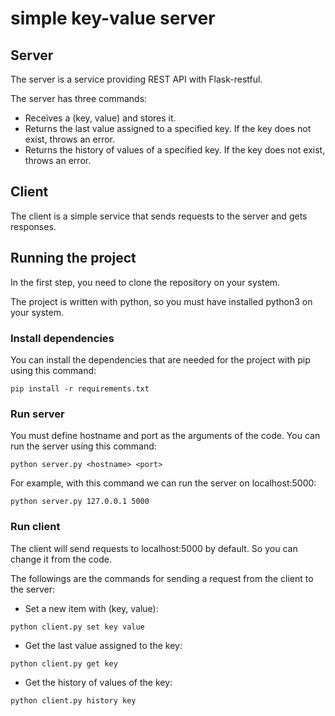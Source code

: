 # simple key-value server

## Server
The server is a service providing REST API with Flask-restful.

The server has three commands:
- Receives a (key, value) and stores it.
- Returns the last value assigned to a specified key. If the key does not exist, throws an error.
- Returns the history of values of a specified key. If the key does not exist, throws an error.

## Client
The client is a simple service that sends requests to the server and gets responses.

## Running the project
In the first step, you need to clone the repository on your system.

The project is written with python, so you must have installed python3 on your system.

### Install dependencies
You can install the dependencies that are needed for the project with pip using this command:
```
pip install -r requirements.txt
```

### Run server
You must define hostname and port as the arguments of the code. You can run the server using this command:
```
python server.py <hostname> <port>
```
For example, with this command we can run the server on localhost:5000:

```
python server.py 127.0.0.1 5000
```

### Run client
The client will send requests to localhost:5000 by default. So you can change it from the code.

The followings are the commands for sending a request from the client to the server:
- Set a new item with (key, value):
```
python client.py set key value
```
- Get the last value assigned to the key:
```
python client.py get key
```
- Get the history of values of the key:
```
python client.py history key
```
